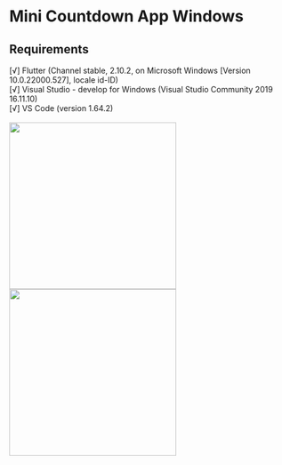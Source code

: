 # Mini Countdown App Windows

<h2> Requirements </h2>
[√] Flutter (Channel stable, 2.10.2, on Microsoft Windows [Version 10.0.22000.527], locale id-ID) <br>
[√] Visual Studio - develop for Windows (Visual Studio Community 2019 16.11.10) <br>
[√] VS Code (version 1.64.2) <br>
<br>
<img  width="300em" src="https://user-images.githubusercontent.com/60414357/156272742-37675548-5780-4371-9f32-6a6996d51c43.png"/>
<img  width="300em" src="https://user-images.githubusercontent.com/60414357/156272708-3c0e41b6-ee51-4613-bd4a-5bbe97bab3f6.png"/>



